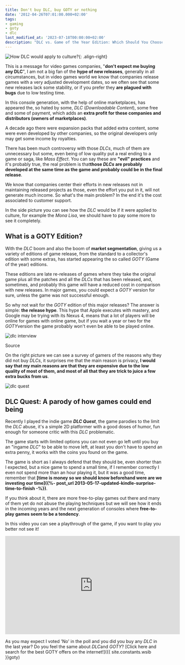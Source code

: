 ```yaml
---
title: Don't buy DLC, buy GOTY or nothing
date: '2012-04-26T07:01:00.000+02:00'
tags:
- gaming
- goty
- dlc 
last_modified_at: '2023-07-18T00:00:00+02:00'
description: "DLC vs. Game of the Year Edition: Which Should You Choose? An insightful critique about opting for Game of the Year editions is a better choice than DLCs"
---
```


![How DLC would apply to culture?](https://i.imgur.com/32pFOtc.jpg){: .align-right}

This is a message for video games companies, "**don't expect me buying any DLC**", I am not a big fan of the **hype of new releases**, generally in all circumstances, but in video games world we know that companies release games with a very adjusted development dates, so we often see that some new releases lack some stability, or if you prefer they **are plagued with bugs** due to low testing time.

In this console generation, with the help of online marketplaces, has appeared the, so hated by some, *DLC* (*Downloadable Content*), some free and some of payment, which adds an **extra profit for these companies and distributors (owners of marketplaces)**.

A decade ago there were expansion packs that added extra content, some were even developed by other companies, so the original developers only may get some income by royalties.

There has been much controversy with those *DLCs*, much of them are unnecessary but some, even being of low quality put a real ending to a game or saga, like *Mass Effect*. You can say these are **"evil" practices** and it's probably true, the real problem is that**those *DLCs* are probably developed at the same time as the game and probably could be in the final release**.

We know that companies center their efforts in new releases not in maintaining released projects as those, even the effort you put in it, will not generate much income. So what's the main problem? In the end it's the cost associated to customer support.

In the side picture you can see how the *DLC* would be if it were applied to culture, for example the *Mona Lisa*, we should have to pay some more to see it completely.

What is a GOTY Edition?
-----------------------

With the *DLC* boom and also the boom of **market segmentation**, giving us a variety of editions of game release, from the standard to a collector's edition with some extras, has started appearing the so called *GOTY* (Game of the year) editions.

These editions are late re-releases of games where they take the original game plus all the patches and all the *DLCs* that has been released, and, sometimes, and probably this game will have a reduced cost in comparison with new releases. In major games, you could expect a *GOTY* version for sure, unless the game was not successful enough.

So why not wait for the *GOTY* edition of this major releases? The answer is simple: **the release hype**. This hype that Apple executes with mastery, and Google may be trying with its Nexus 4, means that a lot of players will be online for games with online game, but if you wait a year or two for the *GOTY*version the game probably won't even be able to be played online.

![dlc interview](https://i.imgur.com/4LWNfRp.jpg)

Source

On the right picture we can see a survey of gamers of the reasons why they did not buy *DLCs*, it surprises me that the main reason is privacy, **I would say that my main reasons are that they are expensive due to the low quality of most of them, and most of all that they are trick to juice a few extra bucks from us**.

![dlc quest](https://i.imgur.com/BFG0Rye.jpg)

DLC Quest: A parody of how games could end being
------------------------------------------------

Recently I played the indie game ***DLC Quest***, the game parodies to the limit the *DLC* abuse, it's a simple 2D platformer with a good doses of humor, fun enough for someone critic with this *DLC* problematic.

The game starts with limited options you can not even go left until you buy an "ingame *DLC*" to be able to move left, at least you don't have to spend an extra penny, it works with the coins you found on the game.

The game is short as I always defend that they should be, even shorter than I expected, but a nice game to spend a small time, if I remember correctly I even not spend more than an hour playing it, but it was a good time, remember that **[time is money so we should know beforehand were are we investing our time]({%- post_url 2013-05-17-updated-kindle-surprise-time-to-finish -%})**.

If you think about it, there are more free-to-play games out there and many of them yet do not abuse the playing techniques but we will see how it ends in the incoming years and the next generation of consoles where **free-to-play games seem to be a tendency**.

In this video you can see a playthrough of the game, if you want to play you better not see it!

<iframe width="560" height="315" src="https://www.youtube.com/embed/aSzKqgExLYE" title="YouTube video player" frameborder="0" allow="accelerometer; autoplay; clipboard-write; encrypted-media; gyroscope; picture-in-picture; web-share" allowfullscreen></iframe>

As you may expect I voted 'No' in the poll and you did you buy any *DLC* in the last year? Do you feel the same about *DLC*and *GOTY*? [Click here and search for the best GOTY offers on the internet!]({{ site.constants.wsib }}goty)
